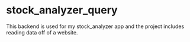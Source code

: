 # stock_analyzer_query
This backend is used for my stock_analyzer app and the project includes reading data off of a website.
